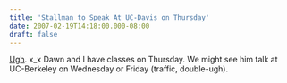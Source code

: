 ```yaml
---
title: 'Stallman to Speak At UC-Davis on Thursday'
date: 2007-02-19T14:18:00.000-08:00
draft: false
---
```


[Ugh](http://www.fsf.org/events/ucdavisspeech). x\_x Dawn and I have classes on Thursday. We might see him talk at UC-Berkeley on Wednesday or Friday (traffic, double-ugh).